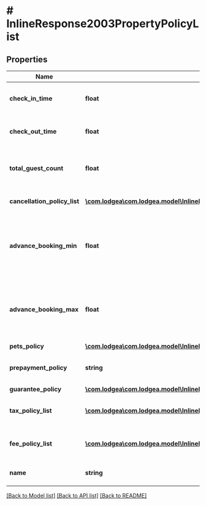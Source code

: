 # # InlineResponse2003PropertyPolicyList

## Properties

Name | Type | Description | Notes
------------ | ------------- | ------------- | -------------
**check_in_time** | **float** | Check-in time (unix timestamp in ms). |
**check_out_time** | **float** | Check-out time (unix timestamp in ms). |
**total_guest_count** | **float** | The maximum number of guests allowed. | [optional]
**cancellation_policy_list** | [**\com.lodgea\com.lodgea.model\InlineResponse2003PropertyCancellationPolicyList[]**](InlineResponse2003PropertyCancellationPolicyList.md) | List of cancellation policies. |
**advance_booking_min** | **float** | The minimum number of days in advance a booking must be made |
**advance_booking_max** | **float** | The maximum number of days in advance a booking can be made |
**pets_policy** | [**\com.lodgea\com.lodgea.model\InlineResponse2003PropertyPetsPolicy**](InlineResponse2003PropertyPetsPolicy.md) |  | [optional]
**prepayment_policy** | **string** | The type of the prepayment policy. | [optional]
**guarantee_policy** | [**\com.lodgea\com.lodgea.model\InlineResponse2003PropertyGuaranteePolicy**](InlineResponse2003PropertyGuaranteePolicy.md) |  | [optional]
**tax_policy_list** | [**\com.lodgea\com.lodgea.model\InlineResponse2003PropertyTaxPolicyList[]**](InlineResponse2003PropertyTaxPolicyList.md) | A list of taxes and their policies. |
**fee_policy_list** | [**\com.lodgea\com.lodgea.model\InlineResponse2003PropertyFeePolicyList[]**](InlineResponse2003PropertyFeePolicyList.md) | A list of fees and their policies. |
**name** | **string** | The name of this policy. | [optional]

[[Back to Model list]](../../README.md#models) [[Back to API list]](../../README.md#endpoints) [[Back to README]](../../README.md)
